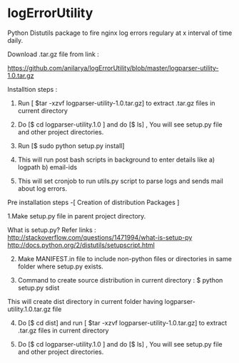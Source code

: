 logErrorUtility
===============
 

Python Distutils package to fire  nginx log errors regulary at x interval of time daily.

Download .tar.gz file from link :    

https://github.com/anilarya/logErrorUtility/blob/master/logparser-utility-1.0.tar.gz


Installtion steps : 

1. Run [ $tar -xzvf logparser-utility-1.0.tar.gz] to extract .tar.gz files in current directory

2. Do [$ cd  logparser-utility.1.0 ] and do [$ ls] , You will see setup.py file and other project directories.

3. Run [$ sudo python setup.py install] 

4. This will run post bash scripts in background to enter details like a) logpath b) email-ids

5. This will set cronjob to run utils.py script to parse logs and sends mail about log errors.


Pre installation steps -[ Creation of distribution Packages ]  

1.Make setup.py file in parent project directory. 

What is setup.py?   Refer links :
http://stackoverflow.com/questions/1471994/what-is-setup-py
http://docs.python.org/2/distutils/setupscript.html

2. Make MANIFEST.in file to include non-python files or directories in same folder where setup.py exists.

3. Command to create source distribution in current directory :   $ python setup.py sdist 

This will create dist directory in current folder having  logparser-utility.1.0.tar.gz file

4. Do [$ cd dist]  and run [ $tar -xzvf logparser-utility-1.0.tar.gz] to extract .tar.gz files in current directory

5. Do [$ cd  logparser-utility.1.0 ] and do [$ ls] , You will see setup.py file and other project directories.
